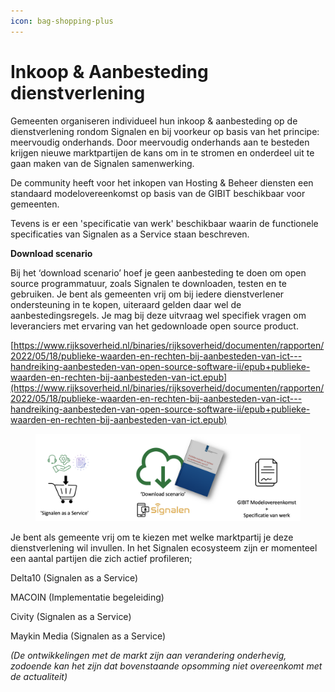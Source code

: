 ```yaml
---
icon: bag-shopping-plus
---
```


# Inkoop & Aanbesteding dienstverlening

Gemeenten organiseren individueel hun inkoop & aanbesteding op de dienstverlening rondom Signalen en bij voorkeur op basis van het principe: meervoudig onderhands. Door meervoudig onderhands aan te besteden krijgen nieuwe marktpartijen de kans om in te stromen en onderdeel uit te gaan maken van de Signalen samenwerking.

De community heeft voor het inkopen van Hosting & Beheer diensten een standaard modelovereenkomst op basis van de GIBIT beschikbaar voor gemeenten.

Tevens is er een 'specificatie van werk' beschikbaar waarin de functionele specificaties van Signalen as a Service staan beschreven.&#x20;

**Download scenario**

Bij het ‘download scenario’ hoef je geen aanbesteding te doen om open source programmatuur, zoals Signalen te downloaden, testen en te gebruiken. Je bent als gemeenten vrij om bij iedere dienstverlener ondersteuning in te kopen, uiteraard gelden daar wel  de aanbestedingsregels. Je mag bij deze uitvraag wel specifiek vragen om leveranciers met ervaring van het gedownloade open source product.

[https://www.rijksoverheid.nl/binaries/rijksoverheid/documenten/rapporten/2022/05/18/publieke-waarden-en-rechten-bij-aanbesteden-van-ict---handreiking-aanbesteden-van-open-source-software-ii/epub+publieke-waarden-en-rechten-bij-aanbesteden-van-ict.epub](https://www.rijksoverheid.nl/binaries/rijksoverheid/documenten/rapporten/2022/05/18/publieke-waarden-en-rechten-bij-aanbesteden-van-ict---handreiking-aanbesteden-van-open-source-software-ii/epub+publieke-waarden-en-rechten-bij-aanbesteden-van-ict.epub)

<figure><img src="../../.gitbook/assets/Schermafbeelding 2024-10-14 om 09.01.53.png" alt=""><figcaption></figcaption></figure>

Je bent als gemeente vrij om te kiezen met welke marktpartij je deze dienstverlening wil invullen. In het Signalen ecosysteem zijn er momenteel een aantal partijen die zich actief profileren;

Delta10 (Signalen as a Service)

MACOIN (Implementatie begeleiding)

Civity (Signalen as a Service)

Maykin Media (Signalen as a Service)

_(De ontwikkelingen met de markt zijn aan verandering onderhevig, zodoende kan het zijn dat bovenstaande opsomming niet overeenkomt met de actualiteit)_
